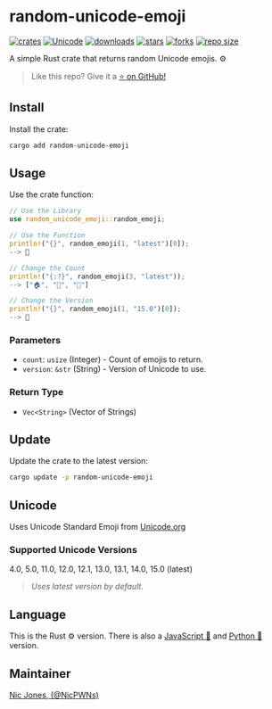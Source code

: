 # random-unicode-emoji

[![crates](https://img.shields.io/crates/v/random-unicode-emoji)](https://crates.io/crates/random-unicode-emoji)
[![Unicode](https://img.shields.io/badge/Unicode-15.0-success)](https://www.unicode.org/Public/emoji/15.0/)
[![downloads](https://img.shields.io/crates/d/random-unicode-emoji)](https://crates.io/crates/random-unicode-emoji)
[![stars](https://img.shields.io/github/stars/NicPWNs/random-unicode-emoji-rs)](https://github.com/NicPWNs/random-unicode-emoji-rs/stargazers)
[![forks](https://img.shields.io/github/forks/NicPWNs/random-unicode-emoji-rs)](https://github.com/NicPWNs/random-unicode-emoji-rs/forks)
[![repo size](https://img.shields.io/github/repo-size/NicPWNs/random-unicode-emoji-rs)](https://github.com/NicPWNs/random-unicode-emoji-rs)

A simple Rust crate that returns random Unicode emojis. ⚙️

> Like this repo? Give it a [⭐ on GitHub!](https://github.com/NicPWNs/random-unicode-emoji-rs)

## Install

Install the crate:

```bash
cargo add random-unicode-emoji
```

## Usage

Use the crate function:

```rust
// Use the Library
use random_unicode_emoji::random_emoji;

// Use the Function
println!("{}", random_emoji(1, "latest")[0]);
--> 🍭

// Change the Count
println!("{:?}", random_emoji(3, "latest"));
--> ["🏠", "🥑", "👠"]

// Change the Version
println!("{}", random_emoji(1, "15.0")[0]);
--> 🐒
```

### Parameters

- `count`: `usize` (Integer) - Count of emojis to return.
- `version`: `&str` (String) - Version of Unicode to use.

### Return Type

- `Vec<String>` (Vector of Strings)

## Update

Update the crate to the latest version:

```bash
cargo update -p random-unicode-emoji
```

## Unicode

Uses Unicode Standard Emoji from [Unicode.org](https://www.unicode.org/Public/emoji/)

### Supported Unicode Versions

4.0, 5.0, 11.0, 12.0, 12.1, 13.0, 13.1, 14.0, 15.0 (latest)

> _Uses latest version by default._

## Language

This is the Rust ⚙️ version. There is also a [JavaScript 📜](https://github.com/NicPWNs/random-unicode-emoji) and [Python 🐍](https://github.com/NicPWNs/random-unicode-emoji-py) version.

## Maintainer

[Nic Jones, (@NicPWNs)](https://github.com/NicPWNs)
